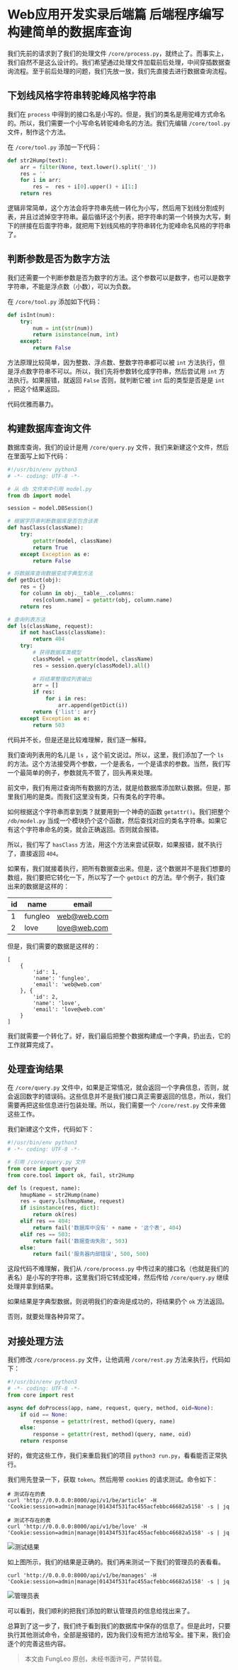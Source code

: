 # Web应用开发实录后端篇 后端程序编写 构建简单的数据库查询

我们先前的请求到了我们的处理文件 `/core/process.py`，就终止了。而事实上，我们自然不是这么设计的。我们希望通过处理文件加载前后处理，中间穿插数据查询流程。至于前后处理的问题，我们先放一放，我们先直接去进行数据查询流程。

## 下划线风格字符串转驼峰风格字符串

我们在 `process` 中得到的接口名是小写的。但是，我们的类名是用驼峰方式命名的。所以，我们需要一个小写命名转驼峰命名的方法。我们先编辑 `/core/tool.py` 文件，制作这个方法。

在 `/core/tool.py` 添加一下代码：

```python
def str2Hump(text):
    arr = filter(None, text.lower().split('_'))
    res = ''
    for i in arr:
        res =  res + i[0].upper() + i[1:]
    return res
```

逻辑非常简单，这个方法会将字符串先统一转化为小写，然后用下划线分割成列表，并且过滤掉空字符串。最后循环这个列表，把字符串的第一个转换为大写，剩下的拼接在后面字符串，就把用下划线风格的字符串转化为驼峰命名风格的字符串了。

## 判断参数是否为数字方法

我们还需要一个判断参数是否为数字的方法。这个参数可以是数字，也可以是数字字符串，不能是浮点数（小数），可以为负数。

在 `/core/tool.py` 添加如下代码：

```python
def isInt(num):
    try:
        num = int(str(num))
        return isinstance(num, int)
    except:
        return False
```

方法原理比较简单，因为整数、浮点数、整数字符串都可以被 `int` 方法执行，但是浮点数字符串不可以。所以，我们先将参数转化成字符串，然后尝试用 `int` 方法执行。如果报错，就返回 `False` 否则，就判断它被 `int` 后的类型是否是是 `int` ，把这个结果返回。

代码优雅而暴力。


## 构建数据库查询文件

数据库查询，我们的设计是用 `/core/query.py` 文件，我们来新建这个文件，然后在里面写上如下代码：

```python
#!/usr/bin/env python3
# -*- coding: UTF-8 -*-

# 从 db 文件夹中引用 model.py
from db import model

session = model.DBSession()

# 根据字符串判断数据库是否包含该表
def hasClass(className):
    try:
        getattr(model, className)
        return True
    except Exception as e:
        return False

# 将数据库查询数据变成字典型方法
def getDict(obj):
    res = {}
    for column in obj.__table__.columns:
        res[column.name] = getattr(obj, column.name)
    return res

# 查询列表方法
def ls(className, request):
    if not hasClass(className):
        return 404
    try:
        # 获得数据库类模型
        classModel = getattr(model, className)
        res = session.query(classModel).all()
        
        # 将结果整理成列表输出
        arr = []
        if res:
            for i in res:
                arr.append(getDict(i))
        return {'list': arr}
    except Exception as e:
        return 503
```

代码并不长，但是还是比较难理解，我们逐一解释。

我们查询列表用的名儿是 `ls` ，这个前文说过。所以，这里，我们添加了一个 `ls` 的方法。这个方法接受两个参数，一个是表名，一个是请求的参数。当然，我们写一个最简单的例子，参数就先不管了，回头再来处理。

前文中，我们有用过查询所有数据的方法，就是给数据库添加默认数据。但是，那里我们用的是类。而我们这里没有类，只有类名的字符串。

如何根据这个字符串而拿到类？就要用到一个神奇的函数 `getattr()`。我们把整个 `/db/model.py` 当成一个模块扔个这个函数，然后查找对应的类名字符串。如果它有这个字符串命名的类，就会正确返回。否则就会报错。

所以，我们写了 `hasClass` 方法，用这个方法来尝试获取，如果报错，就不执行了，直接返回 `404`。

如果有，我们就接着执行，把所有数据查出来。但是，这个数据并不是我们想要的数组，我们要把它转化一下，所以写了一个 `getDict` 的方法。举个例子，我们查出来的数据是这样的：


| id | name | email |
| --- | --- | --- |
| 1 | fungleo | web@web.com |
| 2 | love | love@web.com |

但是，我们需要的数据是这样的：

```pthon
[
    {
        'id': 1,
        'name': 'fungleo',
        'email': 'web@web.com'
    }, {
        'id': 2,
        'name': 'love',
        'email': 'love@web.com'
    }
]
```

我们就需要一个转化了。好，我们最后把整个数据构建成一个字典，扔出去，它的工作就算完成了。

## 处理查询结果

在 `/core/query.py` 文件中，如果是正常情况，就会返回一个字典信息，否则，就会返回数字的错误码。这些信息并不是我们接口真正需要返回的信息，所以，我们需要再把这些信息进行包装处理。所以，我们需要一个 `/core/rest.py` 文件来做这些工作。

我们新建这个文件，代码如下：

```python
#!/usr/bin/env python3
# -*- coding: UTF-8 -*-

# 引用 /core/query.py 文件
from core import query
from core.tool import ok, fail, str2Hump

def ls (request, name):
    hmupName = str2Hump(name)
    res = query.ls(hmupName, request)
    if isinstance(res, dict):
        return ok(res)
    elif res == 404:
        return fail('数据库中没有' + name + '这个表', 404)
    elif res == 503:
        return fail('数据查询失败', 503)
    else:
        return fail('服务器内部错误', 500, 500)
```

这段代码不难理解，我们从 `/core/process.py` 中传过来的接口名（也就是我们的表名）是小写的字符串，这里我们将它转成驼峰，然后传给 `/core/query.py` 继续处理并拿到结果。

如果结果是字典型数据，则说明我们的查询是成功的，将结果扔个 `ok` 方法返回。

否则，就要处理各种异常了。

## 对接处理方法

我们修改 `/core/process.py` 文件，让他调用 `/core/rest.py` 方法来执行，代码如下：

```python
#!/usr/bin/env python3
# -*- coding: UTF-8 -*-
from core import rest

async def doProcess(app, name, request, query, method, oid=None):
    if oid == None:
        response = getattr(rest, method)(query, name)
    else:
        response = getattr(rest, method)(query, name, oid)
    return response
```

好的，做完这些工作，我们来重启我们的项目 `python3 run.py`，看看能否正常执行。

我们用先登录一下，获取 `token`。然后用带 `cookies` 的请求测试。命令如下：


```#
# 测试存在的表
curl 'http://0.0.0.0:8000/api/v1/be/article' -H 'Cookie:session=admin|manage|01434f531fac455acfebbc46682a5158' -s | jq

# 测试不存在的表
curl 'http://0.0.0.0:8000/api/v1/be/love' -H 'Cookie:session=admin|manage|01434f531fac455acfebbc46682a5158' -s | jq
```

![测试结果](https://raw.githubusercontent.com/fengcms/articles/master/image/2d/05f15ddbd946b5b397bdbf09af2efc.jpg)

如上图所示，我们的结果是正确的。我们再来测试一下我们的管理员的表看看。


```#
curl 'http://0.0.0.0:8000/api/v1/be/manages' -H 'Cookie:session=admin|manage|01434f531fac455acfebbc46682a5158' -s | jq
```


![管理员表](https://raw.githubusercontent.com/fengcms/articles/master/image/ad/89d7826c67de7e0a100323545f62ac.jpg)


可以看到，我们顺利的把我们添加的默认管理员的信息给找出来了。

总算到了这一步了，我们终于看到我们的数据库中保存的信息了。但是此时，只要执行其他测试命令，全部是报错的，因为我们没有把方法给写全。接下来，我们会逐个的完善这些内容。

> 本文由 FungLeo 原创，未经书面许可，严禁转载。


